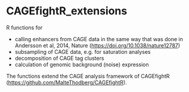# CAGEfightR_extensions

R functions for 

* calling enhancers from CAGE data in the same way that was done in Andersson et al, 2014, Nature (https://doi.org/10.1038/nature12787)
* subsampling of CAGE data, e.g. for saturation analyses
* decomposition of CAGE tag clusters
* calculation of genomic background (noise) expression

The functions extend the CAGE analysis framework of CAGEfightR (https://github.com/MalteThodberg/CAGEfightR).
